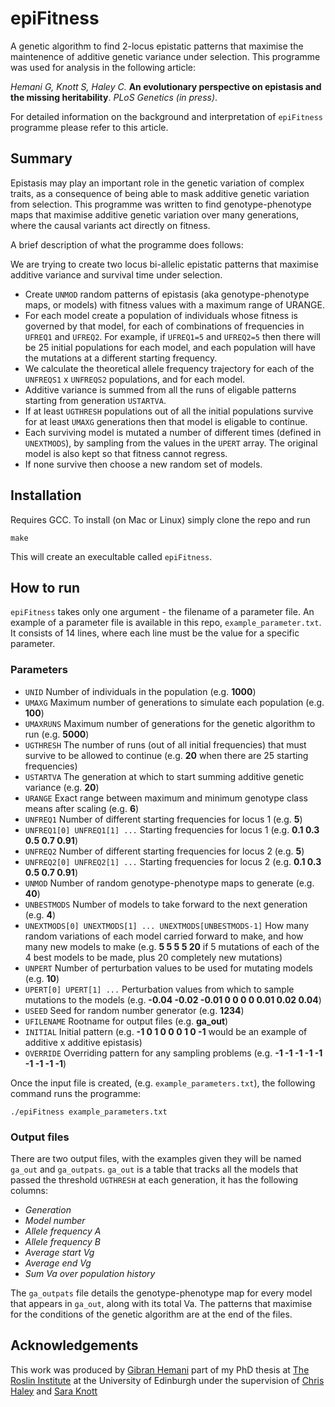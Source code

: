 epiFitness
==========

A genetic algorithm to find 2-locus epistatic patterns that maximise the maintenence of additive genetic variance under selection. This programme was used for analysis in the following article:

*Hemani G, Knott S, Haley C.* **An evolutionary perspective on epistasis and the missing heritability**. *PLoS Genetics (in press)*.

For detailed information on the background and interpretation of `epiFitness` programme please refer to this article.

## Summary

Epistasis may play an important role in the genetic variation of complex traits, as a consequence of being able to mask additive genetic variation from selection. This programme was written to find genotype-phenotype maps that maximise additive genetic variation over many generations, where the causal variants act directly on fitness.

A brief description of what the programme does follows:

We are trying to create two locus bi-allelic epistatic patterns that maximise additive variance and survival time under selection.
- Create `UNMOD` random patterns of epistasis (aka genotype-phenotype maps, or models) with fitness values with a maximum range of URANGE.
- For each model create a population of individuals whose fitness is governed by that model, for each of combinations of frequencies in `UFREQ1` and `UFREQ2`. For example, if `UFREQ1=5` and `UFREQ2=5` then there will be 25 initial populations for each model, and each population will have the mutations at a different starting frequency.
- We calculate the theoretical allele frequency trajectory for each of the `UNFREQS1` x `UNFREQS2` populations, and for each model.
- Additive variance is summed from all the runs of eligable patterns starting from generation `USTARTVA`.
- If at least `UGTHRESH` populations out of all the initial populations survive for at least `UMAXG` generations then that model is eligable to continue.
- Each surviving model is mutated a number of different times (defined in `UNEXTMODS`), by sampling from the values in the `UPERT` array. The original model is also kept so that fitness cannot regress.
- If none survive then choose a new random set of models.


## Installation


Requires GCC. To install (on Mac or Linux) simply clone the repo and run

    make

This will create an execultable called `epiFitness`.


## How to run

`epiFitness` takes only one argument - the filename of a parameter file. An example of a parameter file is available in this repo, `example_parameter.txt`. It consists of 14 lines, where each line must be the value for a specific parameter.


### Parameters

- `UNID` Number of individuals in the population (e.g. **1000**)
- `UMAXG` Maximum number of generations to simulate each population (e.g. **100**)
- `UMAXRUNS` Maximum number of generations for the genetic algorithm to run (e.g. **5000**)
- `UGTHRESH` The number of runs (out of all initial frequencies) that must survive to be allowed to continue (e.g. **20** when there are 25 starting frequencies)
- `USTARTVA` The generation at which to start summing additive genetic variance (e.g. **20**)
- `URANGE` Exact range between maximum and minimum genotype class means after scaling (e.g. **6**)
- `UNFREQ1` Number of different starting frequencies for locus 1 (e.g. **5**)
- `UNFREQ1[0] UNFREQ1[1] ...` Starting frequencies for locus 1 (e.g. **0.1 0.3 0.5 0.7 0.91**)
- `UNFREQ2` Number of different starting frequencies for locus 2 (e.g. **5**)
- `UNFREQ2[0] UNFREQ2[1] ...` Starting frequencies for locus 2 (e.g. **0.1 0.3 0.5 0.7 0.91**)
- `UNMOD` Number of random genotype-phenotype maps to generate (e.g. **40**)
- `UNBESTMODS` Number of models to take forward to the next generation (e.g. **4**)
- `UNEXTMODS[0] UNEXTMODS[1] ... UNEXTMODS[UNBESTMODS-1]` How many random variations of each model carried forward to make, and how many new models to make (e.g. **5 5 5 5 20** if 5 mutations of each of the 4 best models to be made, plus 20 completely new mutations)
- `UNPERT` Number of perturbation values to be used for mutating models (e.g. **10**)
- `UPERT[0] UPERT[1] ...` Perturbation values from which to sample mutations to the models (e.g. **-0.04 -0.02 -0.01 0 0 0 0 0.01 0.02 0.04**)
- `USEED` Seed for random number generator (e.g. **1234**)
- `UFILENAME` Rootname for output files (e.g. **ga_out**)
- `INITIAL` Initial pattern (e.g. **-1 0 1 0 0 0 1 0 -1** would be an example of additive x additive epistasis)
- `OVERRIDE` Overriding pattern for any sampling problems (e.g. **-1 -1 -1 -1 -1 -1 -1 -1 -1**)

Once the input file is created, (e.g. `example_parameters.txt`), the following command runs the programme:

    ./epiFitness example_parameters.txt

### Output files

There are two output files, with the examples given they will be named `ga_out` and `ga_outpats`. `ga_out` is a table that tracks all the models that passed the threshold `UGTHRESH` at each generation, it has the following columns:
- *Generation*
- *Model number*
- *Allele frequency A*
- *Allele frequency B*
- *Average start Vg*
- *Average end Vg*
- *Sum Va over population history*

The `ga_outpats` file details the genotype-phenotype map for every model that appears in `ga_out`, along with its total Va. The patterns that maximise for the conditions of the genetic algorithm are at the end of the files.


## Acknowledgements

This work was produced by [Gibran Hemani][0] part of my PhD thesis at [The Roslin Institute][1] at the University of Edinburgh under the supervision of [Chris Haley][2] and [Sara Knott][3]

 [0]:http://www.complextraitgenomics.com/the_team/index.php#gibran_hemani
 [1]:http://www.roslin.ac.uk
 [2]:http://www.roslin.ed.ac.uk/chris-haley/
 [3]:http://www.ed.ac.uk/schools-departments/biology/evolutionary-biology/staff-profiles?id=sknott&cw_xml=homepage.php

